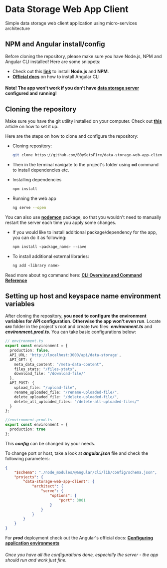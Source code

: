 # Data Storage Web App Client
Simple data storage web client application using micro-services architecture

## NPM and Angular install/config

Before cloning the repository, please make sure you have Node.js, NPM and Angular CLI installed! Here are some snippets:

* Check out this **[link](https://nodejs.org/en/)** to install **Node.js** and **NPM**.
* **[Official docs](https://angular.io/guide/setup-local)** on how to install Angular CLI

#### Note! The app won't work if you don't have [data storage server](https://github.com/B0ySetsF1re/data-storage-web-app-server) configured and running!

## Cloning the repository

Make sure you have the git utility installed on your computer. Check out **[this](https://git-scm.com/book/en/v2/Getting-Started-Installing-Git)** article on how to set it up.

Here are the steps on how to clone and configure the repository:

* Cloning repository:

  ```bash
  git clone https://github.com/B0ySetsF1re/data-storage-web-app-client.git
  ```
* Then in the terminal navigate to the project's folder using **cd** command to install dependencies etc.

* Installing dependencies

  ```bash
  npm install
  ```
* Running the web app

  ```bash
  ng serve --open
  ```
You can also use **[nodemon](https://www.npmjs.com/package/nodemon)** package, so that you wouldn't need to manually restart the server each time you apply some changes.

* If you would like to install additional package/dependency for the app, you can do it as following:

  ```bash
  npm install <package_name> --save
  ```
* To install additional external libraries:

  ```bash
  ng add <library name>
  ```
Read more about ng command here: **[CLI Overview and Command Reference](https://angular.io/cli#cli-overview-and-command-reference)**

## Setting up host and keyspace name environment variables
After cloning the repository, **you need to configure the environment variables for API configuration. Otherwise the app won't even run**. Locate **_src_** folder in the project's root and create two files: **_environment.ts_** and **_environment.prod.ts_**. You can take basic configurations below:

```typescript
// environment.ts
export const environment = {
  production: false,
  API_URL: 'http://localhost:3000/api/data-storage',
  API_GET: {
    meta_data_content: "/meta-data-content",
    files_stats: "/files-stats",
    download_file: "/download-file/"
  },
  API_POST: {
    upload_file: "/upload-file",
    rename_uploaded_file: "/rename-uploaded-file/",
    delete_uploaded_file: "/delete-uploaded-file/",
    delete_all_uploaded_files: "/delete-all-uploaded-files/"
  }
};
```

```typescript
//environment.prod.ts
export const environment = {
  production: true
};

```

This **_config_** can be changed by your needs.

To change port or host, take a look at **_angular.json_** file and check the following parameters:

```json
{
    "$schema": "./node_modules/@angular/cli/lib/config/schema.json",
    "projects": {
        "data-storage-web-app-client": {
            "architect": {
                "serve": {
                    "options": {
                        "port": 3001
                    }
                }
            }
        }
    }
}
```



For **_prod_** deployment check out the Angular's official docs: **[Configuring application environments](https://angular.io/guide/build#configuring-application-environments)**

###### Once you have all the configurations done, especially the server - the app should run and work just fine.
